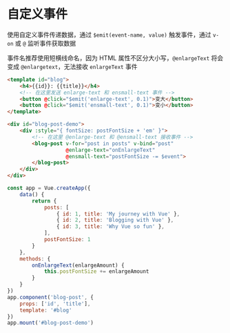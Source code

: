 # 自定义事件

使用自定义事件传递数据，通过 `$emit(event-name, value)` 触发事件，通过 `v-on` 或 `@` 监听事件获取数据

事件名推荐使用短横线命名，因为 HTML 属性不区分大小写，`@enlargeText` 将会变成 `@enlargetext`，无法接收 `enlargeText` 事件

```html
<template id="blog">
    <h4>{{id}}: {{title}}</h4>
    <!-- 在这里发送 enlarge-text 和 ensmall-text 事件 -->
    <button @click="$emit('enlarge-text', 0.1)">变大</button>
    <button @click="$emit('ensmall-text', 0.1)">变小</button>
</template>
```
```html
<div id="blog-post-demo">
    <div :style="{ fontSize: postFontSize + 'em' }">
        <!-- 在这里 @enlarge-text 和 @ensmall-text 接收事件 -->
        <blog-post v-for="post in posts" v-bind="post"
                   @enlarge-text="onEnlargeText" 
                   @ensmall-text="postFontSize -= $event">
        </blog-post>
    </div>
</div>
```
```js
const app = Vue.createApp({
    data() {
        return {
            posts: [
                { id: 1, title: 'My journey with Vue' },
                { id: 2, title: 'Blogging with Vue' },
                { id: 3, title: 'Why Vue so fun' },
            ],
            postFontSize: 1
        }
    },
    methods: {
        onEnlargeText(enlargeAmount) {
            this.postFontSize += enlargeAmount
        }
    }
})
app.component('blog-post', {
    props: ['id', 'title'],
    template: '#blog'
})
app.mount('#blog-post-demo')
```
